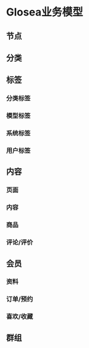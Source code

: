 # Glosea业务模型

## 节点

## 分类

## 标签

### 分类标签

### 模型标签

### 系统标签

### 用户标签

## 内容

### 页面

### 内容

### 商品

### 评论/评价

## 会员

### 资料

### 订单/预约

### 喜欢/收藏

## 群组